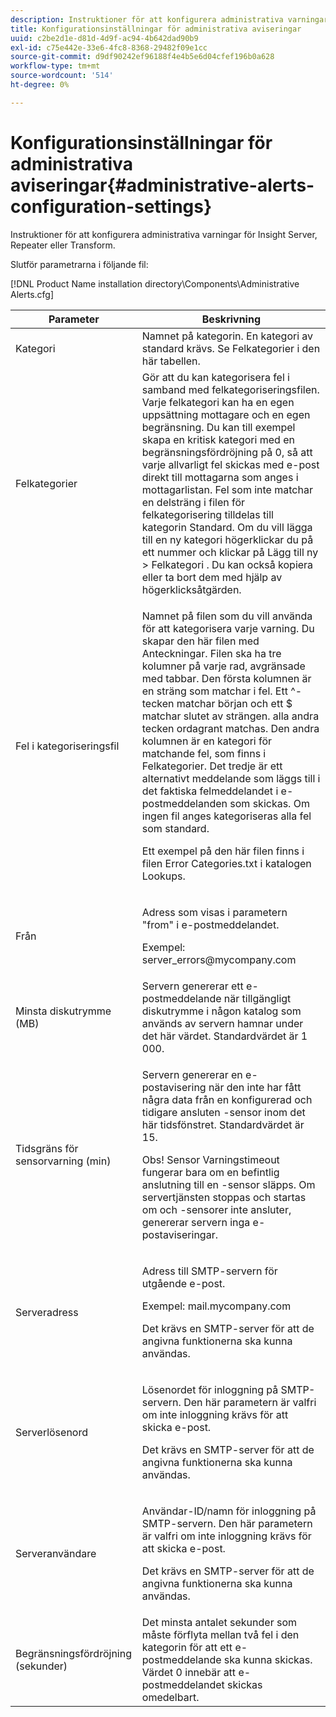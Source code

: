 ```yaml
---
description: Instruktioner för att konfigurera administrativa varningar för Insight Server, Repeater eller Transform.
title: Konfigurationsinställningar för administrativa aviseringar
uuid: c2be2d1e-d81d-4d9f-ac94-4b642dad90b9
exl-id: c75e442e-33e6-4fc8-8368-29482f09e1cc
source-git-commit: d9df90242ef96188f4e4b5e6d04cfef196b0a628
workflow-type: tm+mt
source-wordcount: '514'
ht-degree: 0%

---
```


# Konfigurationsinställningar för administrativa aviseringar{#administrative-alerts-configuration-settings}

Instruktioner för att konfigurera administrativa varningar för Insight Server, Repeater eller Transform.

Slutför parametrarna i följande fil:

[!DNL Product Name installation directory\Components\Administrative Alerts.cfg]

<table id="table_5A2298906D5F4215B8FAC42CACBC0002"> 
 <thead> 
  <tr> 
   <th colname="col1" class="entry"> Parameter </th> 
   <th colname="col2" class="entry"> Beskrivning </th> 
  </tr> 
 </thead>
 <tbody> 
  <tr> 
   <td colname="col1"> Kategori </td> 
   <td colname="col2"> Namnet på kategorin. En kategori av standard krävs. Se Felkategorier i den här tabellen. </td> 
  </tr> 
  <tr> 
   <td colname="col1"> Felkategorier </td> 
   <td colname="col2"> Gör att du kan kategorisera fel i samband med felkategoriseringsfilen. Varje felkategori kan ha en egen uppsättning mottagare och en egen begränsning. Du kan till exempel skapa en kritisk kategori med en begränsningsfördröjning på 0, så att varje allvarligt fel skickas med e-post direkt till mottagarna som anges i mottagarlistan. Fel som inte matchar en delsträng i filen för felkategorisering tilldelas till kategorin Standard. Om du vill lägga till en ny kategori högerklickar du på ett nummer och klickar på <span class="uicontrol"> Lägg till ny </span> &gt; <span class="uicontrol"> Felkategori </span>. Du kan också kopiera eller ta bort dem med hjälp av högerklicksåtgärden. </td> 
  </tr> 
  <tr> 
   <td colname="col1"> Fel i kategoriseringsfil </td> 
   <td colname="col2"> <p>Namnet på filen som du vill använda för att kategorisera varje varning. Du skapar den här filen med Anteckningar. Filen ska ha tre kolumner på varje rad, avgränsade med tabbar. Den första kolumnen är en sträng som matchar i fel. Ett ^-tecken matchar början och ett $ matchar slutet av strängen. alla andra tecken ordagrant matchas. Den andra kolumnen är en kategori för matchande fel, som finns i Felkategorier. Det tredje är ett alternativt meddelande som läggs till i det faktiska felmeddelandet i e-postmeddelanden som skickas. Om ingen fil anges kategoriseras alla fel som standard. </p> <p>Ett exempel på den här filen finns i filen <span class="filepath"> Error Categories.txt </span> i katalogen Lookups. </p> </td> 
  </tr> 
  <tr> 
   <td colname="col1"> Från </td> 
   <td colname="col2"> <p>Adress som visas i parametern "from" i e-postmeddelandet. </p> <p>Exempel: <span class="filepath"> server_errors@mycompany.com </span></p> </td> 
  </tr> 
  <tr> 
   <td colname="col1"> Minsta diskutrymme (MB) </td> 
   <td colname="col2"> Servern genererar ett e-postmeddelande när tillgängligt diskutrymme i någon katalog som används av servern hamnar under det här värdet. Standardvärdet är 1 000. </td> 
  </tr> 
  <tr> 
   <td colname="col1"> Tidsgräns för sensorvarning (min) </td> 
   <td colname="col2"> <p>Servern genererar en e-postavisering när den inte har fått några data från en konfigurerad och tidigare ansluten <span class="wintitle">-sensor </span> inom det här tidsfönstret. Standardvärdet är 15. </p> <p> <p>Obs!  <span class="wintitle"> Sensor </span> Varningstimeout fungerar bara om en befintlig anslutning till en <span class="wintitle">-sensor </span> släpps. Om servertjänsten stoppas och startas om och <span class="wintitle">-sensorer </span> inte ansluter, genererar servern inga e-postaviseringar. </p> </p> </td> 
  </tr> 
  <tr> 
   <td colname="col1"> Serveradress </td> 
   <td colname="col2"> <p>Adress till SMTP-servern för utgående e-post. </p> <p>Exempel: <span class="filepath"> mail.mycompany.com </span></p> <p>Det krävs en SMTP-server för att de angivna funktionerna ska kunna användas. </p> </td> 
  </tr> 
  <tr> 
   <td colname="col1"> Serverlösenord </td> 
   <td colname="col2"> <p>Lösenordet för inloggning på SMTP-servern. Den här parametern är valfri om inte inloggning krävs för att skicka e-post. </p> <p>Det krävs en SMTP-server för att de angivna funktionerna ska kunna användas. </p> </td> 
  </tr> 
  <tr> 
   <td colname="col1"> Serveranvändare </td> 
   <td colname="col2"> <p>Användar-ID/namn för inloggning på SMTP-servern. Den här parametern är valfri om inte inloggning krävs för att skicka e-post. </p> <p>Det krävs en SMTP-server för att de angivna funktionerna ska kunna användas. </p> </td> 
  </tr> 
  <tr> 
   <td colname="col1"> Begränsningsfördröjning (sekunder) </td> 
   <td colname="col2"> Det minsta antalet sekunder som måste förflyta mellan två fel i den kategorin för att ett e-postmeddelande ska kunna skickas. Värdet 0 innebär att e-postmeddelandet skickas omedelbart. </td> 
  </tr> 
 </tbody> 
</table>

